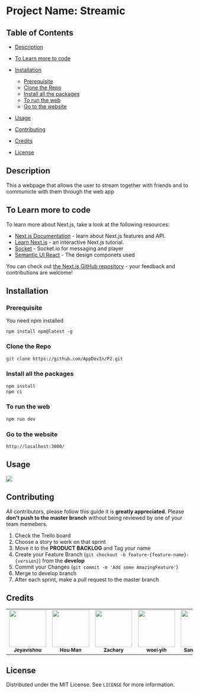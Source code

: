 # Project Name: Streamic



## Table of Contents

* [Description](#Description)

* [To Learn more to code](#To-Learn-more-to-code)

* [Installation](#Installation)

  * [Prerequisite](#Prerequisite)
  * [Clone the Repo](#clone-the-repo)
  * [Install all the packages](#install-all-the-packages)
  * [To run the web](#to-run-the-web)
  * [Go to the website](#go-to-the-website)

* [Usage](#usage)

* [Contributing](#contributing)

* [Credits](#credits)

* [License](#License)

  

## Description

This a webpage that allows the user to stream together with friends and to communicte with them through the web app



## To Learn more to code

To learn more about Next.js, take a look at the following resources:

- [Next.js Documentation](https://nextjs.org/docs) - learn about Next.js features and API.
- [Learn Next.js](https://nextjs.org/learn) - an interactive Next.js tutorial.
- [Socket](https://socket.io) - Socket.io for messaging and player
- [Semantic UI React](https://react.semantic-ui.com) - The design componets used

You can check out [the Next.js GitHub repository](https://github.com/vercel/next.js/) - your feedback and contributions are welcome!



## Installation 

### Prerequisite

You need npm installed 

```
npm install npm@latest -g
```

### Clone the Repo

```bash
git clone https://github.com/AppDevIn/P2.git
```

### Install all the packages

```bash
npm install
npm ci
```

### To run the web

```bash
npm run dev
```

### Go to the website

```
http://localhost:3000/
```



## Usage 

![](https://media0.giphy.com/media/o0vwzuFwCGAFO/200w.gif?cid=ecf05e47vv2ovqc5e4el73esr2t5cj6n4vlq0wlh9qrr1m78&rid=200w.gif)



## Contributing

All contributors, please follow this guide it is **greatly appreciated**. Please **don't push to the master branch** without being reviewed by one of your team memebers.

1. Check the Trello board
2. Choose a story to work on that sprint
3. Move it to the **PRODUCT BACKLOG** and Tag your name
4. Create your Feature Branch (`git checkout -b feature-{feature-name}-{version}`) from the **develop**
5. Commit your Changes (`git commit -m 'Add some AmazingFeature'`)
6. Merge to develop branch
7. After each sprint, make a pull request to the master branch



## Credits

<table>
  <tr>
        <td align="center"><a href="https://github.com/appdevin"><img src="https://avatars1.githubusercontent.com/u/34540492?s=460&u=6b2d7e8346afc28bfd8e591d93fd548895c720af&v=4" width="100px;" alt=""/><br /><sub><b>Jeyavishnu</b></sub></a><br />
    </td>
    <td align="center"><a href="https://github.com/hwennnn"><img src="https://avatars3.githubusercontent.com/u/54523581?s=460&u=a649d3ed6c70ffe2fa69f37c0870415668149113&v=4" width="100px;" alt=""/><br /><sub><b>Hou Man</b></sub></a><br />
    </td>
        <td align="center"><a href="https://github.com/ZazzyDictionary"><img src="https://avatars1.githubusercontent.com/u/25434034?s=460&u=7114f2d5b9704f927adcb4a4c05a7a705f8cbfa6&v=4" width="100px;" alt=""/><br /><sub><b>Zachary</b></sub></a><br />
    </td>
        <td align="center"><a href="https://github.com/woeiyih"><img src="https://avatars2.githubusercontent.com/u/74339370?s=460&v=4" width="100px;" alt=""/><br /><sub><b>woei yih</b></sub></a><br />
    </td>    <td align="center"><a href="https://github.com/sandrachoy"><img src="https://avatars3.githubusercontent.com/u/64128624?s=460&v=4" width="100px;" alt=""/><br /><sub><b>Sandra Choy</b></sub></a><br />
    </td>
  </tr>
</table>



## License

Distributed under the MIT License. See `LICENSE` for more information.

